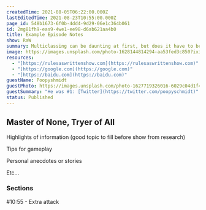 ```yaml
---
createdTime: 2021-08-05T06:22:00.000Z
lastEditedTime: 2021-08-23T10:55:00.000Z
page_id: 548b1673-6f0b-4dd4-9d29-06e1c364b061
id: 2mg81fh9-eas9-4we1-ee98-d6ab621aa4b0
title: Example Episode Notes
show: RaW
summary: Multiclassing can be daunting at first, but does it have to be?
image: https://images.unsplash.com/photo-1628144814294-aa53fed3c850?ixid=MnwxMjA3fDB8MHxwaG90by1wYWdlfHx8fGVufDB8fHx8&ixlib=rb-1.2.1&auto=format&fit=crop&w=750&q=80
resources:
  - "[https://rulesaswrittenshow.com](https://rulesaswrittenshow.com)"
  - "[https://google.com](https://google.com)"
  - "[https://baidu.com](https://baidu.com)"
guestName: Poopyshmidt
guestPhoto: https://images.unsplash.com/photo-1627719326016-6029c04d1f48?ixid=MnwxMjA3fDB8MHxwaG90by1wYWdlfHx8fGVufDB8fHx8&ixlib=rb-1.2.1&auto=format&fit=crop&w=668&q=80
guestSummary: "He was #1: [Twitter](https://twitter.com/poopyschmidt)"
status: Published
---
```


## Master of None, Tryer of All

Highlights of information (good topic to fill before show from research)

Tips for gameplay

Personal anecdotes or stories

Etc...

### Sections

#10:55 - Extra attack
